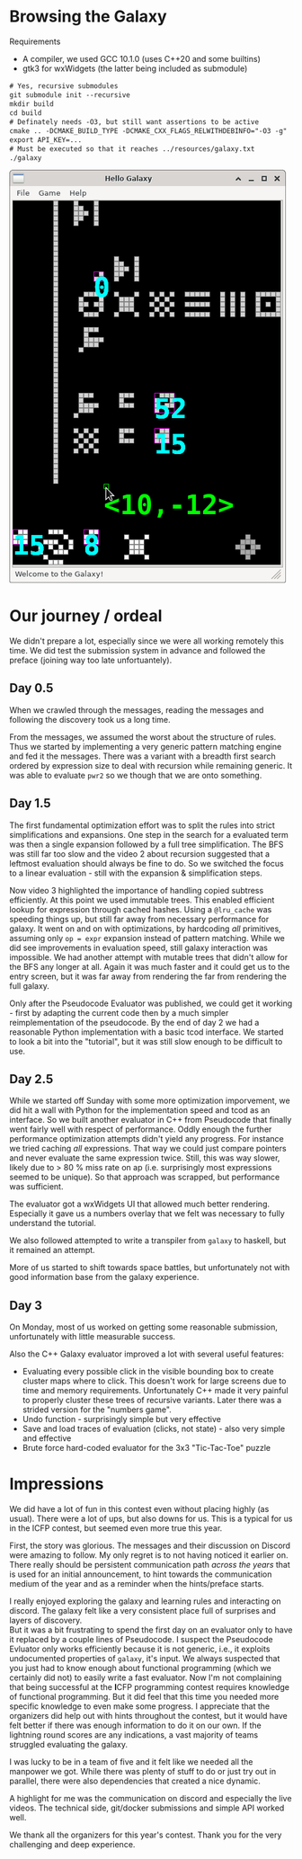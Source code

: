 # Browsing the Galaxy

Requirements
 - A compiler, we used GCC 10.1.0 (uses C++20 and some builtins)
 - gtk3 for wxWidgets (the latter being included as submodule)

```
# Yes, recursive submodules
git submodule init --recursive
mkdir build
cd build
# Definately needs -O3, but still want assertions to be active
cmake .. -DCMAKE_BUILD_TYPE -DCMAKE_CXX_FLAGS_RELWITHDEBINFO="-O3 -g"
export API_KEY=...
# Must be executed so that it reaches ../resources/galaxy.txt
./galaxy 
```

![alt text](https://raw.githubusercontent.com/tilsche/icfpcontest2020/master/resources/galaxy.png "Screennshot of our Galaxy Pad")

# Our journey / ordeal

We didn't prepare a lot, especially since we were all working remotely this time.
We did test the submission system in advance and followed the preface (joining way too late unfortuantely).

## Day 0.5

When we crawled through the messages, reading the messages and following the discovery took us a long time.

From the messages, we assumed the worst about the structure of rules.
Thus we started by implementing a very generic pattern matching engine and fed it the messages.
There was a variant with a breadth first search ordered by expression size to deal with recursion while remaining generic.
It was able to evaluate `pwr2` so we though that we are onto something.

## Day 1.5

The first fundamental optimization effort was to split the rules into strict simplifications and expansions.
One step in the search for a evaluated term was then a single expansion followed by a full tree simplification.
The BFS was still far too slow and the video 2 about recursion suggested that a leftmost evaluation should always be fine to do.
So we switched the focus to a linear evaluation - still with the expansion & simplification steps.

Now video 3 highlighted the importance of handling copied subtress efficiently.
At this point we used immutable trees.
This enabled efficient lookup for expression through cached hashes.
Using a `@lru_cache` was speeding things up, but still far away from necessary performance for galaxy.
It went on and on with optimizations, by hardcoding *all* primitives, assuming only `op = expr` expansion instead of pattern matching.
While we did see improvements in evaluation speed, still galaxy interaction was impossible.
We had another attempt with mutable trees that didn't allow for the BFS any longer at all.
Again it was much faster and it could get us to the entry screen, but it was far away from rendering the far from rendering the full galaxy.

Only after the Pseudocode Evaluator was published, we could get it working - first by adapting the current code then by a much simpler reimplementation of the pseudocode.
By the end of day 2 we had a reasonable Python implementation with a basic tcod interface.
We started to look a bit into the "tutorial", but it was still slow enough to be difficult to use.

## Day 2.5

While we started off Sunday with some more optimization imporvement, we did hit a wall with Python for the implementation speed and tcod as an interface.
So we built another evaluator in C++ from Pseudocode that finally went fairly well with respect of performance.
Oddly enough the further performance optimization attempts didn't yield any progress.
For instance we tried caching *all* expressions.
That way we could just compare pointers and never evaluate the same expression twice.
Still, this was way slower, likely due to > 80 % miss rate on ap (i.e. surprisingly most expressions seemed to be unique).
So that approach was scrapped, but performance was sufficient.

The evaluator got a wxWidgets UI that allowed much better rendering.
Especially it gave us a numbers overlay that we felt was necessary to fully understand the tutorial.

We also followed attempted to write a transpiler from `galaxy` to haskell, but it remained an attempt.

More of us started to shift towards space battles, but unfortunately not with good information base from the galaxy experience. 

## Day 3

On Monday, most of us worked on getting some reasonable submission, unfortunately with little measurable success.

Also the C++ Galaxy evaluator improved a lot with several useful features:

 - Evaluating every possible click in the visible bounding box to create cluster maps where to click.
   This doesn't work for large screens due to time and memory requirements.
   Unfortunately C++ made it very painful to properly cluster these trees of recursive variants.
   Later there was a strided version for the "numbers game".
 - Undo function - surprisingly simple but very effective
 - Save and load traces of evaluation (clicks, not state) - also very simple and effective
 - Brute force hard-coded evaluator for the 3x3 "Tic-Tac-Toe" puzzle

# Impressions

We did have a lot of fun in this contest even without placing highly (as usual).
There were a lot of ups, but also downs for us.
This is a typical for us in the ICFP contest, but seemed even more true this year.

First, the story was glorious.
The messages and their discussion on Discord were amazing to follow.
My only regret is to not having noticed it earlier on.
There really should be persistent communication path *across the years*
that is used for an initial announcement, to hint towards the communication medium of the year and as a reminder when the hints/preface starts.

I really enjoyed exploring the galaxy and learning rules and interacting on discord.
The galaxy felt like a very consistent place full of surprises and layers of discovery.  
But it was a bit frustrating to spend the first day on an evaluator only to have it replaced by a couple lines of Pseudocode.
I suspect the Pseudocode Evluator only works efficiently because it is not generic, i.e., it exploits undocumented properties of `galaxy`, it's input.
We always suspected that you just had to know enough about functional programming (which we certainly did not) to easily write a fast evaluator.
Now I'm not complaining that being successful at the **I**CFP programming contest requires knowledge of functional programming.
But it did feel that this time you needed more specific knowledge to even make some progress.
I appreciate that the organizers did help out with hints throughout the contest,
but it would have felt better if there was enough information to do it on our own.
If the lightning round scores are any indications, a vast majority of teams struggled evaluating the galaxy. 

I was lucky to be in a team of five and it felt like we needed all the manpower we got.
While there was plenty of stuff to do or just try out in parallel, there were also dependencies that created a nice dynamic.

A highlight for me was the communication on discord and especially the live videos.
The technical side, git/docker submissions and simple API worked well.

We thank all the organizers for this year's contest.
Thank you for the very challenging and deep experience.
